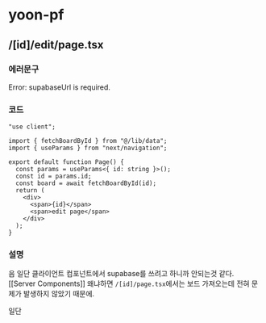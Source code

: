# yoon-pf
## /\[id]/edit/page.tsx

### 에러문구
Error: supabaseUrl is required.
### 코드
```tsx
"use client";

import { fetchBoardById } from "@/lib/data";
import { useParams } from "next/navigation";

export default function Page() {
  const params = useParams<{ id: string }>();
  const id = params.id;
  const board = await fetchBoardById(id);
  return (
    <div>
      <span>{id}</span>
      <span>edit page</span>
    </div>
  );
}

```
### 설명
음 일단 클라이언트 컴포넌트에서 supabase를 쓰려고 하니까 안되는것 같다. [[Server Components]]
왜냐하면 `/[id]/page.tsx`에서는 보드 가져오는데 전혀 문제가 발생하지 않았기 때문에.

일단 